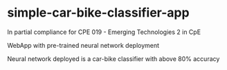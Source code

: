 # simple-car-bike-classifier-app

In partial compliance for CPE 019 - Emerging Technologies 2 in CpE

WebApp with pre-trained neural network deployment

Neural network deployed is a car-bike classifier with above 80% accuracy
